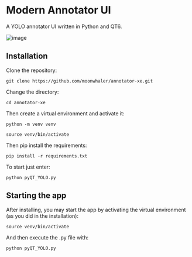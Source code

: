 # Modern Annotator UI
A YOLO annotator UI written in Python and QT6.

![image](https://github.com/user-attachments/assets/b376ee39-d0b5-4f35-8956-8627ed0e24bd)

## Installation
Clone the repository:

`git clone https://github.com/moonwhaler/annotator-xe.git`

Change the directory:

`cd annotator-xe`

Then create a virtual environment and activate it:

`python -m venv venv`

`source venv/bin/activate`

Then pip install the requirements:

`pip install -r requirements.txt`

To start just enter:

`python pyQT_YOLO.py`

## Starting the app
After installing, you may start the app by activating the virtual environment (as you did in the installation):

`source venv/bin/activate`

And then execute the .py file with:

`python pyQT_YOLO.py`
